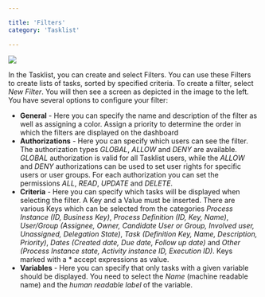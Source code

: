 ```yaml
---

title: 'Filters'
category: 'Tasklist'

---
```


<div class="row">
  <div class="col-xs-6 col-sm-6 col-md-3">
    <img data-img-thumb src="ref:asset:/assets/img/implementation-tasklist/tasklist-create-filter.png" />
  </div>
  <div class="col-xs-6 col-sm-6 col-md-9">
    <p>
      In the Tasklist, you can create and select Filters. You can use these Filters to create lists of tasks, sorted by specified criteria. To create a filter, select <i>New Filter</i>. You will then see a screen as depicted in the image to the left. You have several options to configure your filter:
        <ul>
          <li><strong>General</strong> - Here you can specify the name and description of the filter as well as assigning a color. Assign a priority to determine the order in which the filters are displayed on the dashboard</li>
          <li><strong>Authorizations</strong> - Here you can specify which users can see the filter. The authorization types <i>GLOBAL</i>, <i>ALLOW</i> and <i>DENY</i> are available. <i>GLOBAL</i> authorization is valid for all Tasklist users, while the <i>ALLOW</i> and <i>DENY</i> authorizations can be used to set user rights for specific users or user groups. For each authorization you can set the permissions <i>ALL</i>, <i>READ</i>, <i>UPDATE</i> and <i>DELETE</i>.</li>
          <li><strong>Criteria</strong> - Here you can specify which tasks will be displayed when selecting the filter. A Key and a Value must be inserted. There are various Keys which can be selected from the categories <i>Process Instance (ID, Business Key)</i>, <i>Process Definition (ID, Key, Name)</i>, <i>User/Group (Assignee, Owner, Candidate User or Group, Involved user, Unassigned, Delegation State)</i>, <i>Task (Definition Key, Name, Description, Priority)</i>, <i>Dates (Created date, Due date, Follow up date)</i> and <i>Other (Process Instance state, Activity instance ID, Execution ID)</i>. Keys marked with a * accept expressions as value.</li>
          <li><strong>Variables</strong> - Here you can specify that only tasks with a given variable should be displayed. You need to select the <i>Name</i> (machine readable name) and the <i>human readable label</i> of the variable.</li>
        </ul>
    </p>
  </div>
</div>